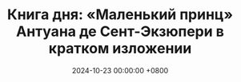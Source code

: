 ---
title: "Книга дня: «Маленький принц» Антуана де Сент-Экзюпери в кратком изложении"
description: >-
  🌟 «Маленький принц» — философская сказка, которая рассказывает о дружбе, любви и смысле жизни через глазами маленького путешественника с другой планеты. Погрузитесь в "Маленький принц"! Откройте уроки дружбы и философии жизни. Читайте обзор классики!
date: 2024-10-23 00:00:00 +0800
categories: [Мышление, Конспекты-книг]
tags:
  [
    маленький-принц,
    антуан-де-сент-экзюпери,
    классическая-литература,
    философия,
    дружба,
    жизненные-уроки,
    любовь,
    самопознание,
    аллегория,
    мудрость,
    человеческие-ценности,
    простота
  ]
image: 
alt: Обзор книги Маленький принц Антуана де Сент-Экзюпери
fallback:
  - 
  -
---